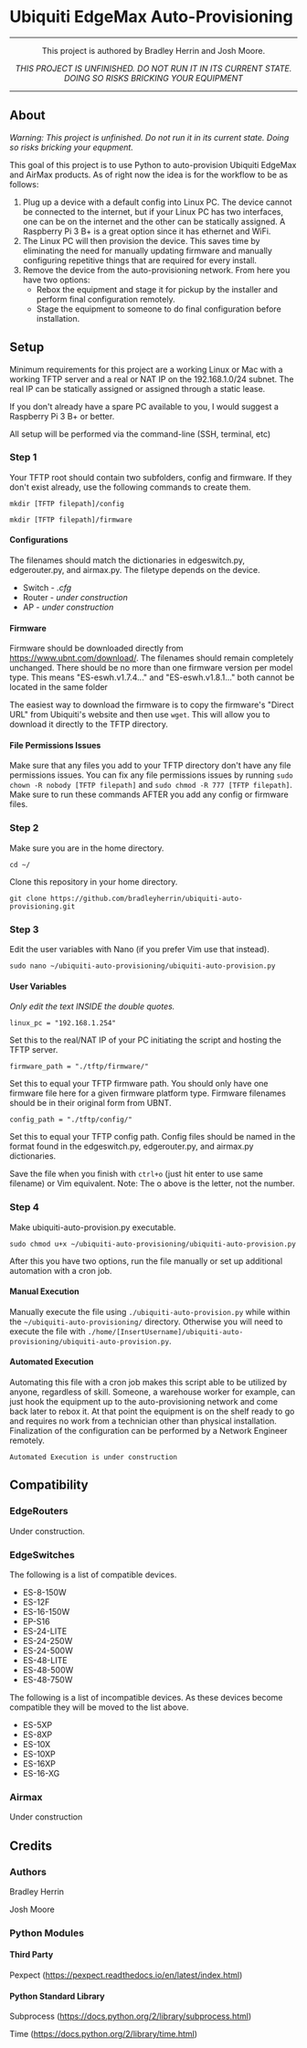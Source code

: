# Ubiquiti EdgeMax Auto-Provisioning
---

<p align="center"> This project is authored by Bradley Herrin and Josh Moore. </p>

*<p align="center"> THIS PROJECT IS UNFINISHED. DO NOT RUN IT IN ITS CURRENT STATE. DOING SO RISKS BRICKING YOUR EQUIPMENT</P>*

---

## About
*Warning: This project is unfinished. Do not run it in its current state. Doing so risks bricking your equpment.*

This goal of this project is to use Python to auto-provision Ubiquiti EdgeMax and AirMax products. As of right now the idea is for the workflow to be as follows:

1. Plug up a device with a default config into Linux PC. The device cannot be connected to the internet, but if your Linux PC has two interfaces, one can be on the internet and the other can be statically assigned. A Raspberry Pi 3 B+ is a great option since it has ethernet and WiFi.
2. The Linux PC will then provision the device. This saves time by eliminating the need for manually updating firmware and manually configuring repetitive things that are required for every install.
3. Remove the device from the auto-provisioning network. From here you have two options:
    * Rebox the equipment and stage it for pickup by the installer and perform final configuration remotely.
    * Stage the equipment to someone to do final configuration before installation.

## Setup
Minimum requirements for this project are a working Linux or Mac with a working TFTP server and a real or NAT IP on the 192.168.1.0/24 subnet. The real IP can be statically assigned or assigned through a static lease.

If you don't already have a spare PC available to you, I would suggest a Raspberry Pi 3 B+ or better.

All setup will be performed via the command-line (SSH, terminal, etc)

### Step 1
Your TFTP root should contain two subfolders, config and firmware. If they don't exist already, use the following commands to create them.
```
mkdir [TFTP filepath]/config
```
```
mkdir [TFTP filepath]/firmware
```

#### Configurations
The filenames should match the dictionaries in edgeswitch.py, edgerouter.py, and airmax.py. The filetype depends on the device.
* Switch - *.cfg*
* Router - *under construction*
* AP - *under construction*

#### Firmware
Firmware should be downloaded directly from https://www.ubnt.com/download/. The filenames should remain completely unchanged. There should be no more than one firmware version per model type. This means "ES-eswh.v1.7.4..." and "ES-eswh.v1.8.1..." both cannot be located in the same folder

The easiest way to download the firmware is to copy the firmware's "Direct URL" from Ubiquiti's website and then use `wget`. This will allow you to download it directly to the TFTP directory.

#### File Permissions Issues
Make sure that any files you add to your TFTP directory don't have any file permissions issues. You can fix any file permissions issues by running `sudo chown -R nobody [TFTP filepath]` and `sudo chmod -R 777 [TFTP filepath]`. Make sure to run these commands AFTER you add any config or firmware files.

### Step 2
Make sure you are in the home directory.
```
cd ~/
```
Clone this repository in your home directory.
```
git clone https://github.com/bradleyherrin/ubiquiti-auto-provisioning.git
```

### Step 3
Edit the user variables with Nano (if you prefer Vim use that instead).
```
sudo nano ~/ubiquiti-auto-provisioning/ubiquiti-auto-provision.py
```

#### User Variables
*Only edit the text INSIDE the double quotes.*
```
linux_pc = "192.168.1.254"
```
Set this to the real/NAT IP of your PC initiating the script and hosting the TFTP server.

```
firmware_path = "./tftp/firmware/"
```
Set this to equal your TFTP firmware path. You should only have one firmware file here for a given firmware platform type. Firmware filenames should be in their original form from UBNT.

```
config_path = "./tftp/config/"
```
Set this to equal your TFTP config path. Config files should be named in the format found in the edgeswitch.py, edgerouter.py, and airmax.py dictionaries.

Save the file when you finish with `ctrl+o` (just hit enter to use same filename) or Vim equivalent. Note: The o above is the letter, not the number.

### Step 4
Make ubiquiti-auto-provision.py executable.
```
sudo chmod u+x ~/ubiquiti-auto-provisioning/ubiquiti-auto-provision.py
```

After this you have two options, run the file manually or set up additional automation with a cron job.

#### Manual Execution
Manually execute the file using `./ubiquiti-auto-provision.py` while within the `~/ubiquiti-auto-provisioning/` directory. Otherwise you will need to execute the file with `./home/[InsertUsername]/ubiquiti-auto-provisioning/ubiquiti-auto-provision.py`.

#### Automated Execution
Automating this file with a cron job makes this script able to be utilized by anyone, regardless of skill. Someone, a warehouse worker for example, can just hook the equipment up to the auto-provisioning network and come back later to rebox it. At that point the equipment is on the shelf ready to go and requires no work from a technician other than physical installation. Finalization of the configuration can be performed by a Network Engineer remotely.

```
Automated Execution is under construction
```

## Compatibility

### EdgeRouters
Under construction.

### EdgeSwitches
The following is a list of compatible devices.
* ES-8-150W
* ES-12F
* ES-16-150W
* EP-S16
* ES-24-LITE
* ES-24-250W
* ES-24-500W
* ES-48-LITE
* ES-48-500W
* ES-48-750W

The following is a list of incompatible devices. As these devices become compatible they will be moved to the list above.
* ES-5XP
* ES-8XP
* ES-10X
* ES-10XP
* ES-16XP
* ES-16-XG

### Airmax
Under construction

## Credits

### Authors
Bradley Herrin

Josh Moore

### Python Modules

#### Third Party
Pexpect (https://pexpect.readthedocs.io/en/latest/index.html)

#### Python Standard Library
Subprocess (https://docs.python.org/2/library/subprocess.html)

Time (https://docs.python.org/2/library/time.html)
